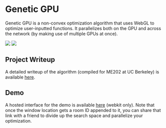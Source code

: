 # Genetic GPU

Genetic GPU is a non-convex optimization algorithm that uses WebGL to optimize user-inputted functions. It parallelizes both on the GPU and across the network (by making use of multiple GPUs at once).

<img src="http://petercottle.com/gpu1.PNG">

<img src="http://petercottle.com/gpu2.PNG">

## Project Writeup

A detailed writeup of the algorithm (compiled for ME202 at UC Berkeley) is available [here](http://petercottle.com/GGPUwriteup.pdf).

## Demo

A hosted interface for the demo is available [here](http://petercottle.com/GeneticGPU/index.html) (webkit only). Note that once the window location gets a room ID appended to it, you can share that link with a friend to divide up the search space and parallelize your optimization.


